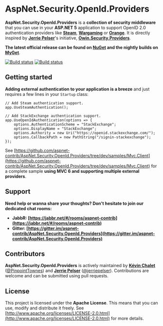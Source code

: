 AspNet.Security.OpenId.Providers
==================================

**AspNet.Security.OpenId.Providers** is a **collection of security middleware** that you can use in your **ASP.NET 5** application to support OpenID 2.0 authentication providers like **[Steam](http://steampowered.com/)**, **[Wargaming](http://wargaming.net/)** or **[Orange](http://www.orange.fr/)**. It is directly inspired by **[Jerrie Pelser](https://github.com/jerriep)**'s initiative, **[Owin.Security.Providers](https://github.com/RockstarLabs/OwinOAuthProviders)**.

**The latest official release can be found on [NuGet](https://www.nuget.org/profiles/aspnet-contrib) and the nightly builds on [MyGet](https://www.myget.org/gallery/aspnet-contrib)**.

[![Build status](https://ci.appveyor.com/api/projects/status/tc9n807mwi4sr5jd/branch/dev?svg=true)](https://ci.appveyor.com/project/aspnet-contrib/aspnet-security-openid-providers/branch/dev)
[![Build status](https://travis-ci.org/aspnet-contrib/AspNet.Security.OpenId.Providers.svg?branch=dev)](https://travis-ci.org/aspnet-contrib/AspNet.Security.OpenId.Providers)

## Getting started

**Adding external authentication to your application is a breeze** and just requires a few lines in your `Startup` class:

    // Add Steam authentication support.
    app.UseSteamAuthentication();

    // Add StackExchange authentication support.
    app.UseOpenIdAuthentication(options => {
        options.AuthenticationScheme = "StackExchange";
        options.DisplayName = "StackExchange";
        options.Authority = new Uri("https://openid.stackexchange.com/");
        options.CallbackPath = new PathString("/signin-stackexchange");
    });

See [https://github.com/aspnet-contrib/AspNet.Security.OpenId.Providers/tree/dev/samples/Mvc.Client](https://github.com/aspnet-contrib/AspNet.Security.OpenId.Providers/tree/dev/samples/Mvc.Client) for a complete sample **using MVC 6 and supporting multiple external providers**.

## Support

**Need help or wanna share your thoughts? Don't hesitate to join our dedicated chat rooms:**

- **JabbR: [https://jabbr.net/#/rooms/aspnet-contrib](https://jabbr.net/#/rooms/aspnet-contrib)**
- **Gitter: [https://gitter.im/aspnet-contrib/AspNet.Security.OpenId.Providers](https://gitter.im/aspnet-contrib/AspNet.Security.OpenId.Providers)**

## Contributors

**AspNet.Security.OpenId.Providers** is actively maintained by **[Kévin Chalet](https://github.com/PinpointTownes)** ([@PinpointTownes](https://twitter.com/PinpointTownes)) and **[Jerrie Pelser](https://github.com/jerriep)** ([@jerriepelser](https://twitter.com/jerriepelser)). Contributions are welcome and can be submitted using pull requests.

## License

This project is licensed under the **Apache License**. This means that you can use, modify and distribute it freely. See [http://www.apache.org/licenses/LICENSE-2.0.html](http://www.apache.org/licenses/LICENSE-2.0.html) for more details.
